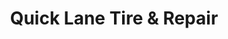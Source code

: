 ---
title: "Quick Lane Tire & Repair"
url: /lincoln/quick-lane-tire-and-repair/
shop: car repair
---